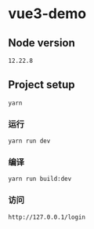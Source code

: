 # vue3-demo

## Node version
```
12.22.8
```

## Project setup
```
yarn
```

### 运行
```
yarn run dev
```

### 编译
```
yarn run build:dev
```

### 访问
```
http://127.0.0.1/login
```
